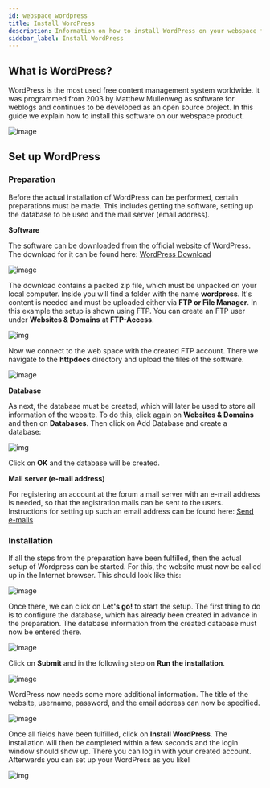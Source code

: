 ```yaml
---
id: webspace_wordpress
title: Install WordPress
description: Information on how to install WordPress on your webspace from ZAP-Hosting - ZAP-Hosting.com documentation
sidebar_label: Install WordPress
---
```




## What is WordPress?

WordPress is the most used free content management system worldwide. It was programmed from 2003 by Matthew Mullenweg as software for weblogs and continues to be developed as an open source project. In this guide we explain how to install this software on our webspace product. 



![image](https://user-images.githubusercontent.com/26007280/189989802-b729db5c-7e7b-4fff-b4ff-47b6a842ef49.png)



## Set up WordPress

### Preparation

Before the actual installation of WordPress can be performed, certain preparations must be made. This includes getting the software, setting up the database to be used and the mail server (email address).



**Software**

The software can be downloaded from the official website of WordPress. The download for it can be found here: [WordPress Download](https://en.wordpress.org/download/)

![image](https://user-images.githubusercontent.com/26007280/189989828-4c06b5db-42ba-4b0d-a446-554eb5a0be13.png)

The download contains a packed zip file, which must be unpacked on your local computer. Inside you will find a folder with the name **wordpress**. It's content is needed and must be uploaded either via **FTP or File Manager**. In this example the setup is shown using FTP. You can create an FTP user under **Websites & Domains** at **FTP-Access**.



![img](https://screensaver01.zap-hosting.com/index.php/s/nkKsBpyb6GM6Rkp/download/chrome_7Y5hmuXn5f.gif)



Now we connect to the web space with the created FTP account. There we navigate to the **httpdocs** directory and upload the files of the software.



![image](https://user-images.githubusercontent.com/26007280/189989855-683604d8-3ca1-4bb8-b781-b9b75334278a.png)



**Database**

As next, the database must be created, which will later be used to store all information of the website. To do this, click again on **Websites & Domains** and then on **Databases**. Then click on Add Database and create a database:  



![img](https://screensaver01.zap-hosting.com/index.php/s/99BJeGCHjS9QHkz/download/chrome_Jzw3adOg7G.gif)



Click on **OK** and the database will be created.



**Mail server (e-mail address)**

For registering an account at the forum a mail server with an e-mail address is needed, so that the registration mails can be sent to the users. Instructions for setting up such an email address can be found here: [Send e-mails](https://zap-hosting.com/guides/docs/en/webspace_plesk_sendmail/)



### Installation

If all the steps from the preparation have been fulfilled, then the actual setup of Wordpress can be started. For this, the website must now be called up in the Internet browser. This should look like this: 

![image](https://user-images.githubusercontent.com/26007280/189989882-1fc9b68b-43aa-4b14-93e0-15d50fd240c0.png)



Once there, we can click on **Let's go!** to start the setup. The first thing to do is to configure the database, which has already been created in advance in the preparation. The database information from the created database must now be entered there. 



![image](https://user-images.githubusercontent.com/26007280/189989922-d7dfd4f4-402f-435b-9c50-bfd20e9d9851.png)



Click on **Submit** and in the following step on **Run the installation**. 



![image](https://user-images.githubusercontent.com/26007280/189989953-f0a27b50-a4d7-4240-81d0-1896d46c6643.png)



WordPress now needs some more additional information. The title of the website, username, password, and the email address can now be specified.

 

![image](https://user-images.githubusercontent.com/26007280/189989966-8b113e9c-749b-43fe-9fa1-e58fee20976f.png)



Once all fields have been fulfilled, click on **Install WordPress**. The installation will then be completed within a few seconds and the login window should show up. There you can log in with your created account. Afterwards you can set up your WordPress as you like!

![img](https://screensaver01.zap-hosting.com/index.php/s/MnLRYMDJCXjJJ8i/download/chrome_4KNjihGpo0.gif)
